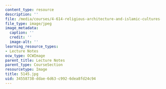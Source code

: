 ```yaml
---
content_type: resource
description: ''
file: /media/courses/4-614-religious-architecture-and-islamic-cultures-fall-2002/34558738ddae6d63c9926dea8fd24c94_5145.jpg
file_type: image/jpeg
image_metadata:
  caption: ''
  credit: ''
  image-alt: ''
learning_resource_types:
- Lecture Notes
ocw_type: OCWImage
parent_title: Lecture Notes
parent_type: CourseSection
resourcetype: Image
title: 5145.jpg
uid: 34558738-ddae-6d63-c992-6dea8fd24c94
---
```

